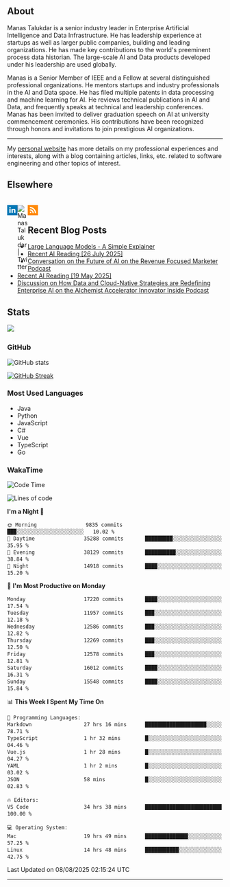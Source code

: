 ## About

Manas Talukdar is a senior industry leader in Enterprise Artificial Intelligence and Data Infrastructure. He has leadership experience at startups as well as larger public companies, building and leading organizations. He has made key contributions to the world's preeminent process data historian. The large-scale AI and Data products developed under his leadership are used globally.

Manas is a Senior Member of IEEE and a Fellow at several distinguished professional organizations. He mentors startups and industry professionals in the AI and Data space. He has filed multiple patents in data processing and machine learning for AI. He reviews technical publications in AI and Data, and frequently speaks at technical and leadership conferences. Manas has been invited to deliver graduation speech on AI at university commencement ceremonies. His contributions have been recognized through honors and invitations to join prestigious AI organizations.

---

My [personal website](https://manastalukdar.github.io/) has more details on my professional experiences and interests, along with a blog containing articles, links, etc. related to software engineering and other topics of interest.

## Elsewhere

</br>

<a href="https://www.linkedin.com/in/manastalukdar" target="_blank">
  <img align="left" alt="Manas Talukdar | Linkedin" width="24px" src="https://raw.githubusercontent.com/edent/SuperTinyIcons/master/images/svg/linkedin.svg" />
</a>
<a href="https://www.twitter.com/manastalukdar" target="_blank">
  <img align="left" alt="Manas Talukdar | Twitter" width="24px" src="https://github.com/TheDudeThatCode/TheDudeThatCode/blob/master/Assets/Twitter.svg" />
</a>
<a href="https://manastalukdar.github.io/" target="_blank">
  <img align="left" alt="Manas Talukdar | Website" width="24px" src="https://github.com/edent/SuperTinyIcons/blob/master/images/svg/rss.svg" />
</a>

</br>

## Recent Blog Posts

<!-- BLOG:START -->
- [Large Language Models - A Simple Explainer](https://manastalukdar.github.io/blog/2025/08/08/large-language-models-simple-explainer/)
- [Recent AI Reading [26 July 2025]](https://manastalukdar.github.io/blog/2025/07/26/recent-ai-reading-26-july-2025/)
- [Conversation on the Future of AI on the Revenue Focused Marketer Podcast](https://manastalukdar.github.io/blog/2025/07/22/conversation-future-of-ai-revenue-focused-marketer-podcast/)
- [Recent AI Reading [19 May 2025]](https://manastalukdar.github.io/blog/2025/05/19/recent-ai-reading-19-may-2025/)
- [Discussion on How Data and Cloud-Native Strategies are Redefining Enterprise AI on the Alchemist Accelerator Innovator Inside Podcast](https://manastalukdar.github.io/blog/2025/03/18/discussion-data-enterprise-ai-alchemist-accelerator-innovators-inside-podcast/)
<!-- BLOG:END -->

## Stats

![](https://komarev.com/ghpvc/?username=manastalukdar)

### GitHub

![GitHub stats](https://github-readme-stats.vercel.app/api?username=manastalukdar&show_icons=true&hide_border=true&hide_rank=true&hide_title=true&icon_color=79ff97&text_color=cecac3&bg_color=4d4b4b)

[![GitHub Streak](https://streak-stats.demolab.com?user=manastalukdar&hide_border=true&border_radius=4&date_format=M%20j%5B%2C%20Y%5D&background=4D4B4B)](https://git.io/streak-stats)

### Most Used Languages

- Java
- Python
- JavaScript
- C#
- Vue
- TypeScript
- Go

<!--
![Top Langs](https://github-readme-stats.vercel.app/api/top-langs/?username=manastalukdar&layout=compact&hide_border=true&hide_title=true&icon_color=79ff97&text_color=cecac3&bg_color=4d4b4b)
-->

### WakaTime

<!--START_SECTION:waka-->
![Code Time](http://img.shields.io/badge/Code%20Time-5%2C843%20hrs%2033%20mins-blue)

![Lines of code](https://img.shields.io/badge/From%20Hello%20World%20I%27ve%20Written-31.8%20million%20lines%20of%20code-blue)

**I'm a Night 🦉** 

```text
🌞 Morning                9835 commits        ███░░░░░░░░░░░░░░░░░░░░░░   10.02 % 
🌆 Daytime                35288 commits       █████████░░░░░░░░░░░░░░░░   35.95 % 
🌃 Evening                38129 commits       ██████████░░░░░░░░░░░░░░░   38.84 % 
🌙 Night                  14918 commits       ████░░░░░░░░░░░░░░░░░░░░░   15.20 % 
```
📅 **I'm Most Productive on Monday** 

```text
Monday                   17220 commits       ████░░░░░░░░░░░░░░░░░░░░░   17.54 % 
Tuesday                  11957 commits       ███░░░░░░░░░░░░░░░░░░░░░░   12.18 % 
Wednesday                12586 commits       ███░░░░░░░░░░░░░░░░░░░░░░   12.82 % 
Thursday                 12269 commits       ███░░░░░░░░░░░░░░░░░░░░░░   12.50 % 
Friday                   12578 commits       ███░░░░░░░░░░░░░░░░░░░░░░   12.81 % 
Saturday                 16012 commits       ████░░░░░░░░░░░░░░░░░░░░░   16.31 % 
Sunday                   15548 commits       ████░░░░░░░░░░░░░░░░░░░░░   15.84 % 
```


📊 **This Week I Spent My Time On** 

```text
💬 Programming Languages: 
Markdown                 27 hrs 16 mins      ████████████████████░░░░░   78.71 % 
TypeScript               1 hr 32 mins        █░░░░░░░░░░░░░░░░░░░░░░░░   04.46 % 
Vue.js                   1 hr 28 mins        █░░░░░░░░░░░░░░░░░░░░░░░░   04.27 % 
YAML                     1 hr 2 mins         █░░░░░░░░░░░░░░░░░░░░░░░░   03.02 % 
JSON                     58 mins             █░░░░░░░░░░░░░░░░░░░░░░░░   02.83 % 

🔥 Editors: 
VS Code                  34 hrs 38 mins      █████████████████████████   100.00 % 

💻 Operating System: 
Mac                      19 hrs 49 mins      ██████████████░░░░░░░░░░░   57.25 % 
Linux                    14 hrs 48 mins      ███████████░░░░░░░░░░░░░░   42.75 % 
```


 Last Updated on 08/08/2025 02:15:24 UTC
<!--END_SECTION:waka-->

---

<!--

**manastalukdar/manastalukdar** is a ✨ _special_ ✨ repository because its `README.md` (this file) appears on your GitHub profile.

Here are some ideas to get you started:

- 🔭 I’m currently working on ...
- 🌱 I’m currently learning ...
- 👯 I’m looking to collaborate on ...
- 🤔 I’m looking for help with ...
- 💬 Ask me about ...
- 📫 How to reach me: ...
- 😄 Pronouns: ...
- ⚡ Fun fact: ...
-->
